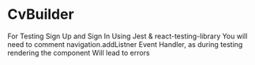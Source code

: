 # CvBuilder


For Testing Sign Up and Sign In Using Jest & react-testing-library You will need to comment navigation.addListner Event Handler,
as during testing rendering the component Will lead to errors 




